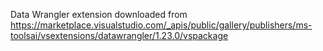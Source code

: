 Data Wrangler extension downloaded from 
https://marketplace.visualstudio.com/_apis/public/gallery/publishers/ms-toolsai/vsextensions/datawrangler/1.23.0/vspackage